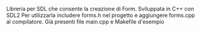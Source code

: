 Libreria per SDL che consente la creazione di Form. Sviluppata in C++ con SDL2
Per utilizzarla includere forms.h nel progetto e aggiungere forms.cpp al compilatore.
Già presenti file main.cpp e Makefile d'esempio
